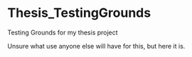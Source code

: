 # Thesis_TestingGrounds
 Testing Grounds for my thesis project

Unsure what use anyone else will have for this, but here it is.

